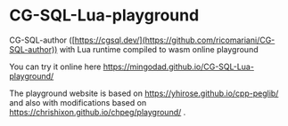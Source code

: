 # CG-SQL-Lua-playground
CG-SQL-author ([https://cgsql.dev/](https://github.com/ricomariani/CG-SQL-author)) with Lua runtime compiled to wasm online playground

You can try it online here https://mingodad.github.io/CG-SQL-Lua-playground/

The playground website is based on https://yhirose.github.io/cpp-peglib/ and also with modifications based on https://chrishixon.github.io/chpeg/playground/ .
